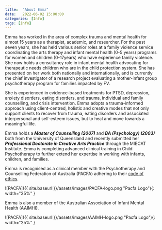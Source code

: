 ```yaml
---
title:  "About Emma"
date:   2022-06-02 15:00:00
categories: [Info]
tags: [info]
---
```


Emma has worked in the area of complex trauma and mental health for almost 15 years as a therapist, academic, and researcher. For the past seven years, she has held various senior roles at a family violence service coordinating the arts therapy and infant mental health (0-5 years) programs for women and children (0-17years) who have experience family violence. She now holds a consultancy role in infant mental health advocating for therapeutic needs children who are in the child protection system. She has presented on her work both nationally and internationally, and is currently the chief investigator of a research project evaluating a mother-infant group psychotherapy program for families impacted by FV.

She is experienced in evidence-based treatments for PTSD, depression, anxiety disorders, eating disorders, and trauma, individual and family counselling, and crisis intervention. Emma adopts a trauma-informed approach using client-centred, holistic and creative modes that not only support clients to recover from trauma, eating disorders and associated interpersonal and self-esteem issues, but to heal and move towards a meaningful life.

Emma holds a ***Master of Counselling (2007)*** and ***BA (Psychology) (2003)*** both from the University of Queensland and recently submitted her ***Professional Doctorate in Creative Arts Practice*** through the MIECAT Institute. Emma is completing advanced clinical training in Child Psychotherapy to further extend her expertise in working with infants, children, and families.

Emma is recognised as a clinical member with the Psychotherapy and Counselling Federation of Australia (PACFA) adhering to their [code of ethics](https://pacfa.org.au/common/Uploaded%20files/PCFA/Documents/Documents%20and%20Forms/PACFA-Code-of-Ethics-2017.pdf).

![PACFA]({{ site.baseurl }}/assets/images/PACFA-logo.png "Pacfa Logo"){: width="25%" }

Emma is also a member of the Australian Association of Infant Mental Health (AAIMHI).

![PACFA]({{ site.baseurl }}/assets/images/AAIMH-logo.png "Pacfa Logo"){: width="25%" }
